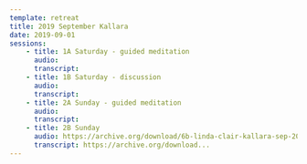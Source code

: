 ```yaml
---
template: retreat
title: 2019 September Kallara
date: 2019-09-01
sessions:
    - title: 1A Saturday - guided meditation
      audio: 
      transcript: 
    - title: 1B Saturday - discussion
      audio: 
      transcript: 
    - title: 2A Sunday - guided meditation
      audio: 
      transcript:
    - title: 2B Sunday
      audio: https://archive.org/download/6b-linda-clair-kallara-sep-2019/2019%20September%20Kallara%20/1a-linda-clair-kallara-sep-2019.mp3
      transcript: https://archive.org/download...
---
```

